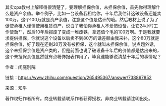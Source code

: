 其实cpa教材上解释得很清楚了，要理解担保余值，未担保余值，首先你得理解什么是资产余值。举个例子，比如一台设备我租给你，十年后我估计这破设备还能卖100万，这个100万就是资产余值，注意这个值是估计的哦。然后教材上说了为了促使承租人谨慎使用租赁资产，说白了我怕你承租人不爱惜设备，让它24小时工作使劲艹，然后10年后报废了变成一堆废铁，拿还值个毛的100万啊。于是我就要求提供担保，你就说这个设备以后卖不到80万的话差额由我来补，这个80万就是担保余值，好了现在还剩20万没有被担保，这个就叫未担保余值。说点题外话，这个未担保余值是资产类的，但是前面也说了破设备十年后的价值都是估出来的，这个未担保余值显然就有点粉饰报表作用了，毕竟谁能够说清楚十年后的事情呢？

作者：闲庭别院

链接：https://www.zhihu.com/question/265495367/answer/738897852

来源：知乎

著作权归作者所有。商业转载请联系作者获得授权，非商业转载请注明出处。
